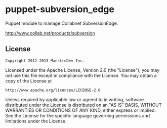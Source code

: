 puppet-subversion_edge
======================

Puppet module to manage Collabnet SubversionEdge.

http://www.collab.net/products/subversion


## License

    Copyright 2012-2013 MaestroDev Inc.

  Licensed under the Apache License, Version 2.0 (the "License");
  you may not use this file except in compliance with the License.
  You may obtain a copy of the License at
  
    http://www.apache.org/licenses/LICENSE-2.0
  
  Unless required by applicable law or agreed to in writing, software
  distributed under the License is distributed on an "AS IS" BASIS,
  WITHOUT WARRANTIES OR CONDITIONS OF ANY KIND, either express or implied.
  See the License for the specific language governing permissions and
  limitations under the License.
